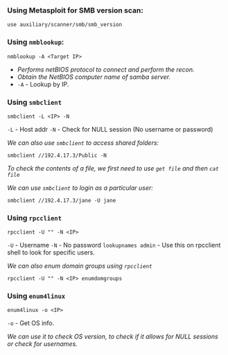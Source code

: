 ### Using Metasploit for SMB version scan:
```
use auxiliary/scanner/smb/smb_version
```

### Using `nmblookup`:
```
nmblookup -A <Target IP>
```
- *Performs netBIOS protocol to connect and perform the recon.*
- *Obtain the NetBIOS computer name of samba server.*
- `-A` - Lookup by IP.

### Using `smbclient`
```
smbclient -L <IP> -N
```

`-L` - Host addr
`-N` - Check for NULL session (No username or password)

*We can also use `smbclient` to access shared folders:*
```
smbclient //192.4.17.3/Public -N
```

*To check the contents of a file, we first need to use `get file` and then `cat file`*

*We can use `smbclient`  to login as a particular user:*
```
smbclient //192.4.17.3/jane -U jane
```
 
### Using `rpcclient`
```
rpcclient -U "" -N <IP>
```

`-U` - Username
`-N` - No password
`lookupnames admin` - Use this on rpcclient shell to look for specific users.

*We can also enum domain groups using `rpcclient`*
```
rpcclient -U "" -N <IP> enumdomgroups
```
### Using `enum4linux`
```
enum4linux -o <IP>
```

`-o` - Get OS info.  

*We can use it to check OS version, to check if it allows for NULL sessions or check for usernames.*

